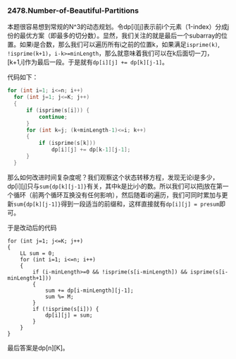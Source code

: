 ### 2478.Number-of-Beautiful-Partitions

本题很容易想到常规的N^3的动态规划。令dp[i][j]表示前i个元素（1-index）分成j份的最优方案（即最多的切分数）。显然，我们关注的就是最后一个subarray的位置。如果i是合数，那么我们可以遍历所有i之前的位置k，如果满足`isprime(k)`, `!isprime(k+1)`，`i-k>=minLength`，那么就意味着我们可以在k后面切一刀，[k+1,i]作为最后一段。于是就有`dp[i][j] += dp[k][j-1]`。

代码如下：
```cpp
for (int i=1; i<=n; i++)
  for (int j=1; j<=K; j++)
  {
      if (isprime(s[i])) {
          continue;
      }
      for (int k=j; (k+minLength-1)<=i; k++)
      {
          if (isprime(s[k]))
              dp[i][j] += dp[k-1][j-1];
      }
  }
```

那么如何改进时间复杂度呢？我们观察这个状态转移方程，发现无论i是多少，dp[i][j]只与`sum{dp[k][j-1]}`有关，其中k是比i小的数。所以我们可以把j放在第一个循环（前两个循环互换没有任何影响），然后随着i的遍历，我们可同时累加与更新`sum{dp[k][j-1]}`得到一段适当的前缀和，这样直接就有`dp[i][j] = presum`即可。

于是改动后的代码
```
for (int j=1; j<=K; j++)
{
    LL sum = 0;
    for (int i=1; i<=n; i++)            
    {    
        if (i-minLength>=0 && !isprime(s[i-minLength]) && isprime(s[i-minLength+1]))
        {
            sum += dp[i-minLength][j-1];
            sum %= M;
        }
        if (!isprime(s[i])) {
            dp[i][j] = sum;                    
        }                
    }
}
```
最后答案是dp[n][K]。
